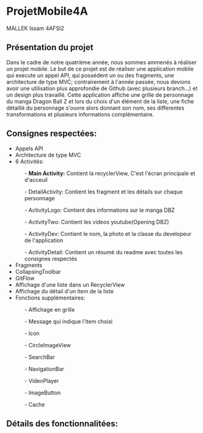 # ProjetMobile4A

MALLEK Issam 4AFSI2

<H2>Présentation du projet</H2>

Dans le cadre de notre quatrième année, nous sommes ammenés à réaliser un projet mobile. Le but de ce projet est de réaliser une application mobile qui execute un appel API, qui possédent un ou des fragments, une architecture de type MVC; contrairement à l'année passée, nous devions avoir une utilisation plus approfondie de Github (avec plusieurs branch...) et un design plus travaillé.
Cette application affiche une grille de personnage du manga Dragon Ball Z et lors du choix d'un élément de la liste, une fiche détaillé du personnage s'ouvre alors donnant son nom, ses differentes transformations et plusieurs informations complémentaire.

<H2>Consignes respectées:</H2>
<ul>
    <li>Appels API</li>
    <li>Architecture de type MVC</li>
    <li>6 Activités:</li> 
    <ol>- <strong>Main Activity:</strong> Contient la recyclerView, C'est l'écran principale et d'acceuil</ol>
            <ol>- DetailActivity: Contient les fragment et les détails sur chaque personnage</ol>
            <ol>- ActivityLogo: Contient des informations sur le manga DBZ</ol>
            <ol>- ActivityTwo: Contient les videos youtube(Opening DBZ)</ol>
            <ol>- ActivityDev: Contient le nom, la photo et la classe du developeur de l'application</ol>
            <ol>- ActivityDetail: Contient un résumé du readme avec toutes les consignes respectés</ol>
    <li>Fragments</li>
    <li>CollapsingToolbar</li>
    <li>GitFlow</li>
    <li>Affichage d'une liste dans un RecyclerView</li>
    <li>Affichage du détail d'un item de la liste</li>
    <li>Fonctions supplémentaires:</li>
    <ol>- Affichage en grille</ol>
        <ol>- Message qui indique l'item choisi</ol>
        <ol>- Icon</ol>
        <ol>- CircleImageView</ol>
        <ol>- SearchBar</ol>
        <ol>- NavigationBar</ol>
        <ol>- VideoPlayer</ol>
        <ol>- ImageButton</ol>
            <ol>- Cache</ol>
</ul>        
<H2>Détails des fonctionnalitées:</H2>


   
        
    
